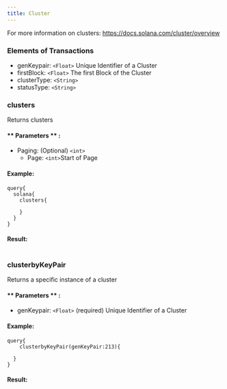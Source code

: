 ```yaml
---
title: Cluster
---
```


For more information on clusters: https://docs.solana.com/cluster/overview

### Elements of Transactions
* genKeypair: `<Float>` Unique Identifier of a Cluster
* firstBlock: `<Float>` The first Block of the Cluster
* clusterType: `<String>` 
* statusType: `<String>` 


### clusters
Returns clusters


#### ** Parameters ** : 
* Paging: (Optional) `<int>` 
  - Page: `<int>`Start of Page 


#### Example:
```
query{
  solana{
    clusters{

    }
  }
}
```

#### Result:
```

```

### clusterbyKeyPair
Returns a specific instance of a cluster


#### ** Parameters ** : 
* genKeypair: `<Float>` (required) Unique Identifier of a Cluster


#### Example:
```
query{
	clusterbyKeyPair(genKeyPair:213){

  }
}
```

#### Result:
```

```